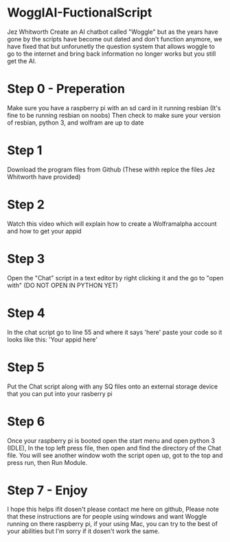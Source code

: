 # WogglAI-FuctionalScript
Jez Whitworth Create an AI chatbot called "Woggle" but as the years have gone by the scripts have become out dated and don't function anymore, we have fixed that but unforunetly the question system that allows woggle to go to the internet and bring back information no longer works but you still get the AI.

# Step 0 - Preperation
Make sure you have a raspberry pi with an sd card in it running resbian (It's fine to be running resbian on noobs)
Then check to make sure your version of resbian, python 3, and wolfram are up to date

# Step 1
Download the program files from Github (These withh replce the files Jez Whitworth have provided)

# Step 2
Watch this video which will explain how to create a Wolframalpha account and how to get your appid

# Step 3
Open the "Chat" script in a text editor by right clicking it and the go to "open with" (DO NOT OPEN IN PYTHON YET)

# Step 4
In the chat script go to line 55 and where it says 'here' paste your code so it looks like this: 'Your appid here'

# Step 5 
Put the Chat script along with any SQ files onto an external storage device that you can put into your rasberry pi

# Step 6
Once your raspberry pi is booted open the start menu and open python 3 (IDLE), In the top left press file, then open and find the directory of the Chat file. You will see another window woth the script open up, got to the top and press run, then Run Module.

# Step 7 - Enjoy
I hope this helps ifit dosen't please contact me here on github, Please note that these instructions are for people using windows and want Woggle running on there raspberry pi, if your using Mac, you can try to the best of your abilities but I'm sorry if it dosen't work the same.
